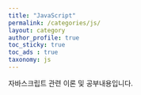 ```yaml
---
title: "JavaScript"
permalink: /categories/js/
layout: category
author_profile: true
toc_sticky: true
toc_ads : true
taxonomy: js
---
```


자바스크립트 관련 이론 및 공부내용입니다.